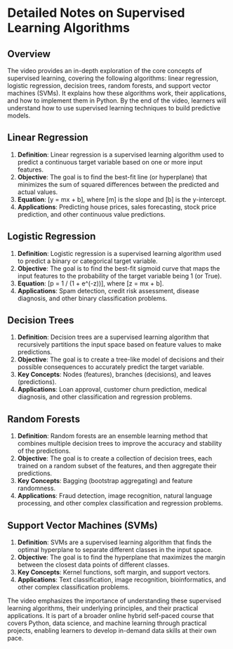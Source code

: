# Detailed Notes on Supervised Learning Algorithms

## Overview
The video provides an in-depth exploration of the core concepts of supervised learning, covering the following algorithms: linear regression, logistic regression, decision trees, random forests, and support vector machines (SVMs). It explains how these algorithms work, their applications, and how to implement them in Python. By the end of the video, learners will understand how to use supervised learning techniques to build predictive models.

## Linear Regression
1. **Definition**: Linear regression is a supervised learning algorithm used to predict a continuous target variable based on one or more input features.
2. **Objective**: The goal is to find the best-fit line (or hyperplane) that minimizes the sum of squared differences between the predicted and actual values.
3. **Equation**: \[y = mx + b\], where \[m\] is the slope and \[b\] is the y-intercept.
4. **Applications**: Predicting house prices, sales forecasting, stock price prediction, and other continuous value predictions.

## Logistic Regression
1. **Definition**: Logistic regression is a supervised learning algorithm used to predict a binary or categorical target variable.
2. **Objective**: The goal is to find the best-fit sigmoid curve that maps the input features to the probability of the target variable being 1 (or True).
3. **Equation**: \[p = 1 / (1 + e^(-z))\], where \[z = mx + b\].
4. **Applications**: Spam detection, credit risk assessment, disease diagnosis, and other binary classification problems.

## Decision Trees
1. **Definition**: Decision trees are a supervised learning algorithm that recursively partitions the input space based on feature values to make predictions.
2. **Objective**: The goal is to create a tree-like model of decisions and their possible consequences to accurately predict the target variable.
3. **Key Concepts**: Nodes (features), branches (decisions), and leaves (predictions).
4. **Applications**: Loan approval, customer churn prediction, medical diagnosis, and other classification and regression problems.

## Random Forests
1. **Definition**: Random forests are an ensemble learning method that combines multiple decision trees to improve the accuracy and stability of the predictions.
2. **Objective**: The goal is to create a collection of decision trees, each trained on a random subset of the features, and then aggregate their predictions.
3. **Key Concepts**: Bagging (bootstrap aggregating) and feature randomness.
4. **Applications**: Fraud detection, image recognition, natural language processing, and other complex classification and regression problems.

## Support Vector Machines (SVMs)
1. **Definition**: SVMs are a supervised learning algorithm that finds the optimal hyperplane to separate different classes in the input space.
2. **Objective**: The goal is to find the hyperplane that maximizes the margin between the closest data points of different classes.
3. **Key Concepts**: Kernel functions, soft margin, and support vectors.
4. **Applications**: Text classification, image recognition, bioinformatics, and other complex classification problems.

The video emphasizes the importance of understanding these supervised learning algorithms, their underlying principles, and their practical applications. It is part of a broader online hybrid self-paced course that covers Python, data science, and machine learning through practical projects, enabling learners to develop in-demand data skills at their own pace.